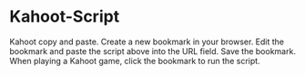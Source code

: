 # Kahoot-Script
Kahoot copy and paste.
Create a new bookmark in your browser.
Edit the bookmark and paste the script above into the URL field.
Save the bookmark.
When playing a Kahoot game, click the bookmark to run the script.
